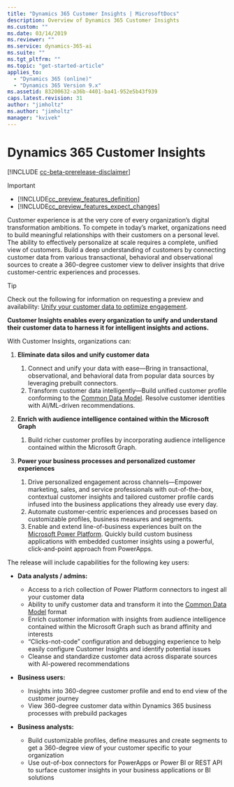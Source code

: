 ```yaml
---
title: "Dynamics 365 Customer Insights | MicrosoftDocs"
description: Overview of Dynamics 365 Customer Insights
ms.custom: ""
ms.date: 03/14/2019
ms.reviewer: ""
ms.service: dynamics-365-ai
ms.suite: ""
ms.tgt_pltfrm: ""
ms.topic: "get-started-article"
applies_to: 
  - "Dynamics 365 (online)"
  - "Dynamics 365 Version 9.x"
ms.assetid: 83200632-a36b-4401-ba41-952e5b43f939
caps.latest.revision: 31
author: "jimholtz"
ms.author: "jimholtz"
manager: "kvivek"
---
```

# Dynamics 365 Customer Insights 

[!INCLUDE [cc-beta-prerelease-disclaimer](../includes/cc-beta-prerelease-disclaimer.md)]

> [!IMPORTANT]
> - [!INCLUDE[cc_preview_features_definition](../includes/cc-preview-features-definition.md)]  
> - [!INCLUDE[cc_preview_features_expect_changes](../includes/cc-preview-features-expect-changes.md)]  

<!--  This feature currently has limited availability. -->
<!--  [!INCLUDE[cc_preview_features_no_MS_support](../includes/cc-preview-features-no-ms-support.md)]  -->

Customer experience is at the very core of every organization’s digital transformation ambitions. To compete in today’s market, organizations need to build meaningful relationships with their customers on a personal level. The ability to effectively personalize at scale requires a complete, unified view of customers. Build a deep understanding of customers by connecting customer data from various transactional, behavioral and observational sources to create a 360-degree customer view to deliver insights that drive customer-centric experiences and processes.

> [!TIP]
> Check out the following for information on requesting a preview and availability: [Unify your customer data to optimize engagement](https://dynamics.microsoft.com/ai/customer-insights/).

**Customer Insights enables every organization to unify and understand their customer data to harness it for intelligent insights and actions.** 

With Customer Insights, organizations can:  

1. **Eliminate data silos and unify customer data**

   1. Connect and unify your data with ease—Bring in transactional, observational, and behavioral data from popular data sources by leveraging prebuilt connectors.
   2. Transform customer data intelligently—Build unified customer profile conforming to the [Common Data Model](https://docs.microsoft.com/common-data-model/). Resolve customer identities with AI/ML-driven recommendations.     

2. **Enrich with audience intelligence contained within the Microsoft Graph**

   1. Build richer customer profiles by incorporating audience intelligence contained within the Microsoft Graph.  

3. **Power your business processes and personalized customer experiences**

   1. Drive personalized engagement across channels—Empower marketing, sales, and service professionals with out-of-the-box, contextual customer insights and tailored customer profile cards infused into the business applications they already use every day.    
   2. Automate customer-centric experiences and processes based on customizable profiles, business measures and segments. 
   3. Enable and extend line-of-business experiences built on the [Microsoft Power Platform](https://cloudblogs.microsoft.com/dynamics365/2019/01/29/the-microsoft-power-platform-empowering-millions-of-people-to-achieve-more/). Quickly build custom business applications with embedded customer insights using a powerful, click-and-point approach from PowerApps.  

The release will include capabilities for the following key users:

- **Data analysts / admins:**

  - Access to a rich collection of Power Platform connectors to ingest all your customer data 
  - Ability to unify customer data and transform it into the [Common Data Model](https://docs.microsoft.com/common-data-model/) format 
  - Enrich customer information with insights from audience intelligence contained within the Microsoft Graph such as brand affinity and interests 
  - “Clicks-not-code” configuration and debugging experience to help easily configure Customer Insights and identify potential issues 
  - Cleanse and standardize customer data across disparate sources with AI-powered recommendations  

- **Business users:**

  - Insights into 360-degree customer profile and end to end view of the customer journey 
  - View 360-degree customer data within Dynamics 365 business processes with prebuild packages 

- **Business analysts:**

  - Build customizable profiles, define measures and create segments to get a 360-degree view of your customer specific to your organization  
  - Use out-of-box connectors for PowerApps or Power BI or REST API to surface customer insights in your business applications or BI solutions  








